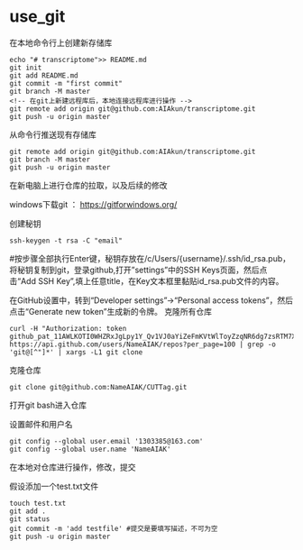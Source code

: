 # use_git
在本地命令行上创建新存储库
```shell
echo "# transcriptome">> README.md
git init
git add README.md
git commit -m "first commit"
git branch -M master
<!-- 在git上新建远程库后，本地连接远程库进行操作 -->
git remote add origin git@github.com:AIAkun/transcriptome.git
git push -u origin master
```

从命令行推送现有存储库
```shell
git remote add origin git@github.com:AIAkun/transcriptome.git
git branch -M master
git push -u origin master
```

在新电脑上进行仓库的拉取，以及后续的修改

windows下载git ： https://gitforwindows.org/

创建秘钥
```shell
ssh-keygen -t rsa -C "email" 
```
#按步骤全部执行Enter键，秘钥存放在/c/Users/{username}/.ssh/id_rsa.pub，将秘钥复制到git，登录github,打开”settings”中的SSH Keys页面，然后点击“Add SSH Key”,填上任意title，在Key文本框里黏贴id_rsa.pub文件的内容。

在GitHub设置中，转到“Developer settings”->“Personal access tokens”，然后点击“Generate new token”生成新的令牌。 克隆所有仓库
```shell
curl -H "Authorization: token github_pat_11AWLKOTI0WHZRxJgLpy1Y_Qv1VJ0aYiZeFmKVtWlToyZzqNR6dg7zsRTM7XLMYQkurP8FuO" https://api.github.com/users/NameAIAK/repos?per_page=100 | grep -o 'git@[^"]*' | xargs -L1 git clone
```
克隆仓库

```shell
git clone git@github.com:NameAIAK/CUTTag.git
```


打开git bash进入仓库

设置邮件和用户名
```shell
git config --global user.email '1303385@163.com'
git config --global user.name 'NameAIAK'
```

在本地对仓库进行操作，修改，提交

假设添加一个test.txt文件
```shell
touch test.txt
git add .
git status
git commit -m 'add testfile' #提交是要填写描述，不可为空
git push -u origin master
```
